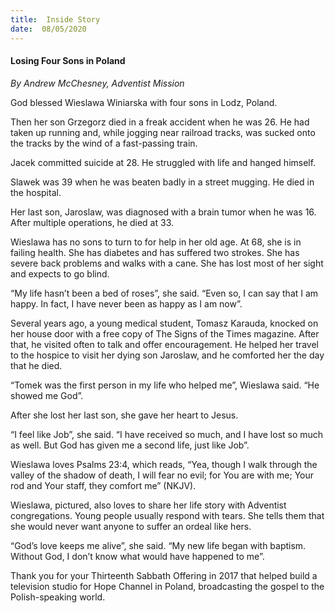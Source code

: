 ```yaml
---
title:  Inside Story
date:  08/05/2020
---
```


#### Losing Four Sons in Poland

_By Andrew McChesney, Adventist Mission_

God blessed Wieslawa Winiarska with four sons in Lodz, Poland.

Then her son Grzegorz died in a freak accident when he was 26. He had taken up running and, while jogging near railroad tracks, was sucked onto the tracks by the wind of a fast-passing train.

Jacek committed suicide at 28. He struggled with life and hanged himself.

Slawek was 39 when he was beaten badly in a street mugging. He died in the hospital.

Her last son, Jaroslaw, was diagnosed with a brain tumor when he was 16. After multiple operations, he died at 33.

Wieslawa has no sons to turn to for help in her old age. At 68, she is in failing health. She has diabetes and has suffered two strokes. She has severe back problems and walks with a cane. She has lost most of her sight and expects to go blind.

“My life hasn’t been a bed of roses”, she said. “Even so, I can say that I am happy. In fact, I have never been as happy as I am now”.

Several years ago, a young medical student, Tomasz Karauda, knocked on her house door with a free copy of The Signs of the Times magazine. After that, he visited often to talk and offer encouragement. He helped her travel to the hospice to visit her dying son Jaroslaw, and he comforted her the day that he died.

“Tomek was the first person in my life who helped me”, Wieslawa said. “He showed me God”.

After she lost her last son, she gave her heart to Jesus.

“I feel like Job”, she said. “I have received so much, and I have lost so much as well. But God has given me a second life, just like Job”.

Wieslawa loves Psalms 23:4, which reads, “Yea, though I walk through the valley of the shadow of death, I will fear no evil; for You are with me; Your rod and Your staff, they comfort me” (NKJV).

Wieslawa, pictured, also loves to share her life story with Adventist congregations. Young people usually respond with tears. She tells them that she would never want anyone to suffer an ordeal like hers.

“God’s love keeps me alive”, she said. “My new life began with baptism. Without God, I don’t know what would have happened to me”.

Thank you for your Thirteenth Sabbath Offering in 2017 that helped build a television studio for Hope Channel in Poland, broadcasting the gospel to the Polish-speaking world.